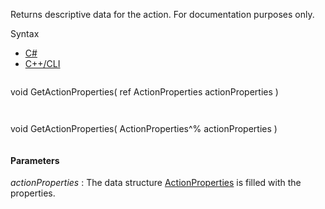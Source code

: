 Returns descriptive data for the action. For documentation purposes only.

Syntax

* [C#](#i-syntax-CS)
* [C++/CLI](#i-syntax-CPP2005)

```
```
void GetActionProperties( 
   ref ActionProperties actionProperties
)
```
```

```
```
void GetActionProperties( 
   ActionProperties^% actionProperties
)
```
```

#### Parameters

*actionProperties*
:   The data structure [ActionProperties](Eplan.EplApi.AFu~Eplan.EplApi.ApplicationFramework.ActionProperties.html) is filled with the properties.


